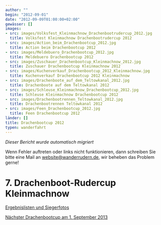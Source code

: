 ```yaml
---
author: ""
begin: "2012-09-01"
date: "2012-09-09T01:00:00+02:00"
gewässer: []
images:
- src: images/Volksfest_Kleinmachnow_Drachenbootrudercup_2012.jpg
  title: Volksfest Kleinmachnow Drachenbootrudercup 2012
- src: images/Action_beim_Drachenbootcup_2012.jpg
  title: Action beim Drachenbootcup 2012
- src: images/Meldebuero_Drachenbootcup_2012.jpg
  title: Meldebuero Drachenbootcup 2012
- src: images/Zuschauer_Drachenbootcup_Kleinmachnow_2012.jpg
  title: Zuschauer Drachenbootcup Kleinmachnow 2012
- src: images/Kuchenverkauf_Drachenbootcup_2012_Kleinmachnow.jpg
  title: Kuchenverkauf Drachenbootcup 2012 Kleinmachnow
- src: images/Drachenboote_auf_dem_Teltowkanal_2012.jpg
  title: Drachenboote auf dem Teltowkanal 2012
- src: images/Schleuse_Kleinmachnow_Drachenbootcup_2012.jpg
  title: Schleuse Kleinmachnow Drachenbootcup 2012
- src: images/Drachenbootrennen_Teltowkanal_2012.jpg
  title: Drachenbootrennen Teltowkanal 2012
- src: images/Feen_Drachenbootcup_2012.jpg
  title: Feen Drachenbootcup 2012
länder: []
title: Drachenbootcup 2012
typen: wanderfahrt
---
```



*Dieser Bericht wurde automatisch migriert*

Wenn Fehler auftreten oder links nicht funktionieren, dann schreiben Sie bitte eine Mail an website@wanderrudern.de, wir beheben das Problem gerne!



# 7. Drachenboot-Rudercup Kleinmachnow


[Ergebnislisten und Siegerfotos](/berichte/2012/ergebnisse_drachenbootcup_2012)

[Nächster Drachenbootcup am 1. September 2013](/berichte/2012/drachenbootrudercup_2013)
